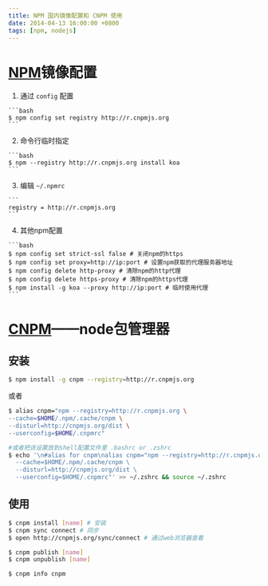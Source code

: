 ```yaml
---
title: NPM 国内镜像配置和 CNPM 使用
date: 2014-04-13 16:00:00 +0800
tags: [npm, nodejs]
---
```


# [NPM](http://www.npmjs.com)镜像配置

1.   通过 `config` 配置

    ```bash
    $ npm config set registry http://r.cnpmjs.org
    ```

2.   命令行临时指定

    ```bash
    $ npm --registry http://r.cnpmjs.org install koa
    ```

3.   编辑 `~/.npmrc`

    ```
    registry = http://r.cnpmjs.org
    ```

4.   其他npm配置

    ```bash
    $ npm config set strict-ssl false # 关闭npm的https
    $ npm config set proxy=http://ip:port # 设置npm获取的代理服务器地址
    $ npm config delete http-proxy # 清除npm的http代理
    $ npm config delete https-proxy # 清除npm的https代理
    $ npm install -g koa --proxy http://ip:port # 临时使用代理
    ```

# [CNPM](http://cnpmjs.org/)——node包管理器

## 安装

```bash
$ npm install -g cnpm --registry=http://r.cnpmjs.org
```

或者

```bash
$ alias cnpm="npm --registry=http://r.cnpmjs.org \
--cache=$HOME/.npm/.cache/cnpm \
--disturl=http://cnpmjs.org/dist \
--userconfig=$HOME/.cnpmrc"

#或者把该设置放到shell配置文件里 .bashrc or .zshrc
$ echo '\n#alias for cnpm\nalias cnpm="npm --registry=http://r.cnpmjs.org \
  --cache=$HOME/.npm/.cache/cnpm \
  --disturl=http://cnpmjs.org/dist \
  --userconfig=$HOME/.cnpmrc"' >> ~/.zshrc && source ~/.zshrc
```

## 使用

```bash
$ cnpm install [name] # 安装
$ cnpm sync connect # 同步
$ open http://cnpmjs.org/sync/connect # 通过web浏览器查看

$ cnpm publish [name]
$ cnpm unpublish [name]

$ cnpm info cnpm
```



